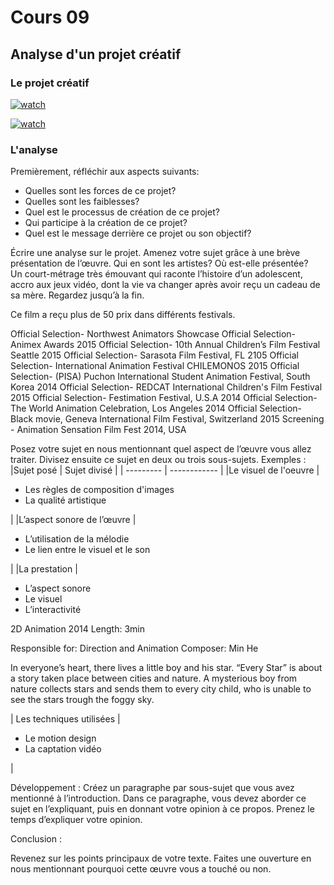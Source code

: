 # Cours 09

## Analyse d'un projet créatif

### Le projet créatif
[![watch](http://img.youtube.com/vi/VTgADEXQAGs/0.jpg)](https://youtu.be/VTgADEXQAGs)
    
  [![watch](http://img.youtube.com/TUx2S7BwNRA/0.jpg)](https://youtu.be/TUx2S7BwNRA)
### L'analyse

Premièrement, réfléchir aux aspects suivants: 
* Quelles sont les forces de ce projet? 
* Quelles sont les faiblesses? 
* Quel est le processus de création de ce projet? 
* Qui participe à la création de ce projet? 
* Quel est le message derrière ce projet ou son objectif? 

Écrire une analyse sur le projet. Amenez votre sujet grâce à une brève présentation de l’œuvre. Qui en sont les artistes?  Où est-elle présentée?   
Un court-métrage très émouvant qui raconte l’histoire d’un adolescent, accro aux jeux vidéo, dont la vie va changer après avoir reçu un cadeau de sa mère. Regardez jusqu’à la fin.

Ce film a reçu plus de 50 prix dans différents festivals.

Official Selection- Northwest Animators Showcase
Official Selection- Animex Awards 2015
Official Selection- 10th Annual Children’s Film Festival Seattle 2015
Official Selection- Sarasota Film Festival, FL 2105
Official Selection- International Animation Festival CHILEMONOS 2015
Official Selection- (PISA) Puchon International Student Animation Festival, South Korea 2014
Official Selection- REDCAT International Children's Film Festival 2015
Official Selection- Festimation Festival, U.S.A 2014
Official Selection- The World Animation Celebration, Los Angeles 2014
Official Selection- Black movie, Geneva International Film Festival, Switzerland 2015
Screening - Animation Sensation Film Fest 2014, USA

Posez votre sujet en nous mentionnant quel aspect de l’œuvre vous allez traiter. Divisez ensuite ce sujet en deux ou trois sous-sujets. 
Exemples : 
|Sujet posé |	Sujet divisé |
| --------- | ------------ |
|Le visuel de l'oeuvre	| <ul><li>Les règles de composition d'images</li><li>La qualité artistique</li></ul>  |
|L’aspect sonore de l’œuvre |<ul><li>L’utilisation de la mélodie</li><li>Le lien entre le visuel et le son </li></ul> 	 |
|La prestation	|<ul><li> L’aspect sonore</li><li> Le visuel </li><li> L’interactivité </li></ul> 
2D Animation
2014
Length: 3min

Responsible for: Direction and Animation
Composer: Min He

In everyone’s heart, there lives a little boy and his star.
“Every Star” is about a story taken place between cities and nature. A mysterious boy from nature collects stars and sends them to every city child, who is unable to see the stars trough the foggy sky.




| Les techniques utilisées	| <ul><li> Le motion design </li><li>La captation vidéo</li></ul> |


Développement : 
 Créez un paragraphe par sous-sujet que vous avez mentionné à l’introduction. Dans ce paragraphe, vous devez aborder ce sujet en l’expliquant, puis en donnant votre opinion à ce propos. Prenez le temps d’expliquer votre opinion. 

Conclusion : 

Revenez sur les points principaux de votre texte. Faites une ouverture en nous mentionnant pourquoi cette œuvre vous a touché ou non.   

